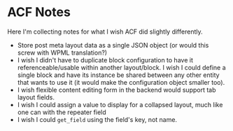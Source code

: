 # ACF Notes

Here I'm collecting notes for what I wish ACF did slightly differently.

  - Store post meta layout data as a single JSON object (or would this screw with WPML translation?)
  - I wish I didn't have to duplicate block configuration to have it referenceable/usable within another
    layout/block. I wish I could define a single block and have its instance be shared between any other
    entity that wants to use it (it would make the configuration object smaller too).
  - I wish flexible content editing form in the backend would support tab layout fields.
  - I wish I could assign a value to display for a collapsed layout, much like one can with the repeater field
  - I wish I could `get_field` using the field's key, not name.
